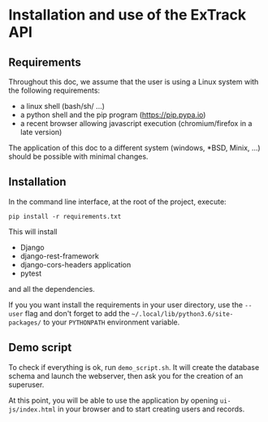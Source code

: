 # Installation and use of the ExTrack API
## Requirements

Throughout this doc, we assume that the user is using a Linux system 
with the following requirements:
 
* a linux shell (bash/sh/ ...)
* a python shell and the pip program (https://pip.pypa.io)
* a recent browser allowing javascript execution (chromium/firefox in a late version)

The application of this doc to a different system (windows, *BSD, Minix, ...) 
should be possible with minimal changes.  

## Installation
 
In the command line interface, at the root of the project, execute: 

```
pip install -r requirements.txt
```

This will install 

* Django
* django-rest-framework
* django-cors-headers application 
* pytest
 
and all the dependencies.

If you you want install the requirements in your user directory, 
use the `--user` flag and don't forget to add 
the `~/.local/lib/python3.6/site-packages/`
to your `PYTHONPATH` environment variable. 

## Demo script

To check if everything is ok, run `demo_script.sh`.
It will create the database schema and launch the webserver,
then ask you for the creation of an superuser.
 
At this point, you will be able to use the application by
opening `ui-js/index.html` in your browser and to start creating
users and records.